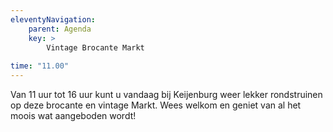 ```yaml
---
eleventyNavigation:
    parent: Agenda
    key: >
        Vintage Brocante Markt
        
time: "11.00"
---
```


Van 11 uur tot 16 uur kunt u vandaag bij Keijenburg weer lekker rondstruinen op deze brocante en vintage Markt.
Wees welkom en geniet van al het moois wat aangeboden wordt!

